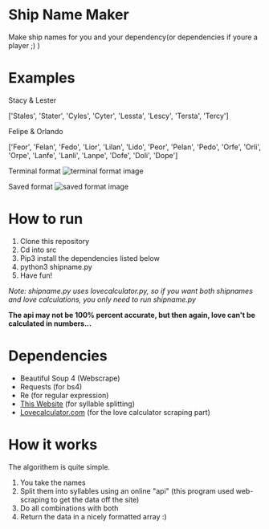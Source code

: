 # Ship Name Maker

Make ship names for you and your dependency(or dependencies if youre a player ;) )

# Examples

Stacy & Lester

['Stales', 'Stater', 'Cyles', 'Cyter', 'Lessta', 'Lescy', 'Tersta', 'Tercy']

Felipe & Orlando

['Feor', 'Felan', 'Fedo', 'Lior', 'Lilan', 'Lido', 'Peor', 'Pelan', 'Pedo', 'Orfe', 'Orli', 'Orpe', 'Lanfe', 'Lanli', 'Lanpe', 'Dofe', 'Doli', 'Dope']

Terminal format
![terminal format image](https://user-images.githubusercontent.com/50122069/111045005-c50dd900-8419-11eb-880d-a6840613ecb8.png)

Saved format
![saved format image](https://user-images.githubusercontent.com/50122069/111045030-e53d9800-8419-11eb-9f59-bcd3a36a31b0.png)


# How to run

1. Clone this repository
2. Cd into src
3. Pip3 install the dependencies listed below
4. python3 shipname.py
5. Have fun!

*Note: shipname.py uses lovecalculator.py, so if you want both shipnames and love calculations, you only need to run shipname.py*

**The api may not be 100% percent accurate, but then again, love can't be calculated in numbers...**

# Dependencies

- Beautiful Soup 4 (Webscrape)
- Requests (for bs4)
- Re (for regular expression)
- [This Website](http://www.syllablecount.com/syllables/) (for syllable splitting)
- [Lovecalculator.com](Lovecalculator.com) (for the love calculator scraping part)

# How it works

The algorithem is quite simple.

1. You take the names
2. Split them into syllables using an online "api" (this program used web-scraping to get the data off the site)
3. Do all combinations with both
4. Return the data in a nicely formatted array :)
